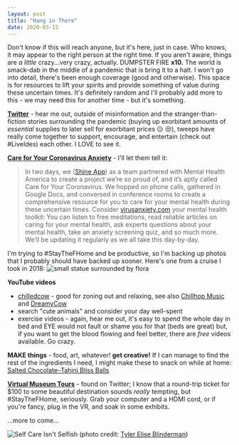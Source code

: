 ```yaml
---
layout: post
title: "Hang in There"
date: 2020-03-15
---
```


Don't know if this will reach anyone, but it's here, just in case. Who knows, it may appear to the right person at the right time. If you aren't aware, things are *a little* crazy...very crazy, actually. DUMPSTER FIRE **x10.** The world is smack-dab in the middle of a pandemic that is bring it to a halt. I won't go into detail, there's been enough coverage (good and otherwise). This space is for resources to lift your spirits and provide something of value during these uncertain times. It's definitely random and I'll probably add more to this - we may need this for another time - but it's something.

**[Twitter](twitter.com)** - hear me out, outside of misinformation and the stranger-than-fiction stories surrounding the pandemic (buying up exorbitant amounts of *essential* supplies to later sell for exorbitant prices :expressionless: :unamused:), tweeps have really come together to support, encourage, and entertain (check out #LiveIdes) each other. I LOVE to see it.

**[Care for Your Coronavirus Anxiety](virusanxiety.com)** - I'll let them tell it:
> In two days, we ([Shine App](twitter.com/ShineText)) as a team partnered with Mental Health America to create a project we’re *so* proud of, and it’s aptly called Care for Your Coronavirus. We hopped on phone calls, gathered in Google Docs, and conversed in conference rooms to create a comprehensive resource for you to care for your mental health during these uncertain times. Consider [virusanxiety.com](virusanxiety.com) your mental health toolkit: You can listen to free meditations, read reliable articles on caring for your mental health, ask experts questions about your mental health, take an anxiety screening quiz, and so much more. We’ll be updating it regularly as we all take this day-by-day.

I'm trying to #StayTheFHome and be productive, so I'm backing up photos that I probably should have backed up sooner. Here's one from a cruise I took in 2018:
![small statue surrounded by flora](assets/DSC09841.jpg)

**YouTube videos**
* [chilledcow](https://www.youtube.com/chilledcow) - good for zoning out and relaxing, see also [Chillhop Music](https://www.youtube.com/user/Chillhopdotcom) and [DreamyCow](https://www.youtube.com/channel/UCuw1VDsmOWOldKGLYq6AkVg)
* search "cute animals" and consider your day well-spent
* exercise videos - again, hear me out, it's easy to spend the whole day in bed and EYE would not fault or shame you for that (beds are great) but, if you want to get the blood flowing and feel better, there are *free* videos available. Go crazy.

**MAKE things** - food, art, whatever! **get creative!** If I can manage to find the rest of the ingredients I need, I might make these to snack on while at home: [Salted Chocolate–Tahini Bliss Balls](https://www.bonappetit.com/recipe/salted-chocolate-tahini-bliss-balls)

**[Virtual Museum Tours](https://www.travelandleisure.com/attractions/museums-galleries/museums-with-virtual-tours)** - found on Twitter; I know that a round-trip ticket for $100 to some beautiful destination sounds *really* tempting, but #StayTheFHome, seriously. Grab your computer and a HDMI cord, or if you're fancy, plug in the VR, and soak in some exhibits.

...more to come...

![Self Care Isn't Selfish](https://cdn.dribbble.com/users/1579879/screenshots/9159597/selfcare.gif)
(photo credit: [Tyler Elise Blinderman](https://dribbble.com/TylerElise))
